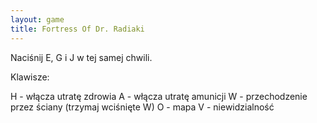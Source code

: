 ```yaml
---
layout: game
title: Fortress Of Dr. Radiaki
---
```


Naciśnij E, G i J w tej samej chwili.

Klawisze:

H 	- włącza utratę zdrowia
A 	- włącza utratę amunicji
W 	- przechodzenie przez ściany (trzymaj wciśnięte W)
O 	- mapa
V 	- niewidzialność
